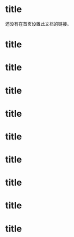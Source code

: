 # title

还没有在首页设置此文档的链接。

# title

# title

# title

# title

# title

# title

# title

# title

# title
